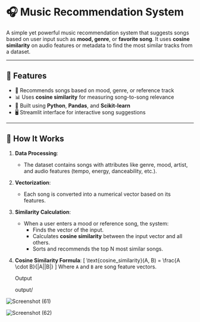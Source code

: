 # 🎧 Music Recommendation System

A simple yet powerful music recommendation system that suggests songs based on user input such as **mood, genre**, or **favorite song**. It uses **cosine similarity** on audio features or metadata to find the most similar tracks from a dataset.

---

## 🚀 Features

- 🎵 Recommends songs based on mood, genre, or reference track
- 📊 Uses **cosine similarity** for measuring song-to-song relevance
- 🧠 Built using **Python**, **Pandas**, and **Scikit-learn**
- 🖥️ Streamlit interface for interactive song suggestions

---

## 🧠 How It Works

1. **Data Processing**:
   - The dataset contains songs with attributes like genre, mood, artist, and audio features (tempo, energy, danceability, etc.).

2. **Vectorization**:
   - Each song is converted into a numerical vector based on its features.

3. **Similarity Calculation**:
   - When a user enters a mood or reference song, the system:
     - Finds the vector of the input.
     - Calculates **cosine similarity** between the input vector and all others.
     - Sorts and recommends the top N most similar songs.

4. **Cosine Similarity Formula**:
   \[
   \text{cosine\_similarity}(A, B) = \frac{A \cdot B}{\|A\|\|B\|}
   \]
   Where `A` and `B` are song feature vectors.

   Output

   output/


![Screenshot (61)](https://github.com/user-attachments/assets/da34e091-1c21-4421-8c69-5bf7c2f86908)



![Screenshot (62)](https://github.com/user-attachments/assets/fb334c7c-723b-444c-bb95-421d342ee107)



